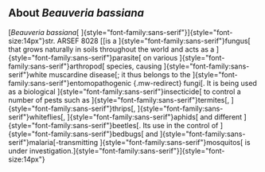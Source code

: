About *Beauveria bassiana*
--------------------------

[*Beauveria bassiana*[
]{style="font-family:sans-serif"}]{style="font-size:14px"}str. ARSEF
8028 [[is a ]{style="font-family:sans-serif"}fungus[ that grows
naturally in soils throughout the world and acts as a
]{style="font-family:sans-serif"}parasite[ on various
]{style="font-family:sans-serif"}arthropod[ species, causing
]{style="font-family:sans-serif"}white muscardine disease[; it thus
belongs to the ]{style="font-family:sans-serif"}entomopathogenic
[](https://en.wikipedia.org/wiki/Entomopathogenic_fungi "Entomopathogenic fungi"){.mw-redirect}
fungi[. It is being used as a biological
]{style="font-family:sans-serif"}insecticide[ to control a number of
pests such as ]{style="font-family:sans-serif"}termites[,
]{style="font-family:sans-serif"}thrips[,
]{style="font-family:sans-serif"}whiteflies[,
]{style="font-family:sans-serif"}aphids[ and different
]{style="font-family:sans-serif"}beetles[. Its use in the control of
]{style="font-family:sans-serif"}bedbugs[ and
]{style="font-family:sans-serif"}malaria[-transmitting
]{style="font-family:sans-serif"}mosquitos[ is under
investigation.]{style="font-family:sans-serif"}]{style="font-size:14px"}
